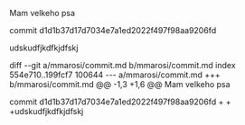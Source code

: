 Mam velkeho psa

commit d1d1b37d17d7034e7a1ed2022f497f98aa9206fd


udskudfjkdfkjdfskj

diff --git a/mmarosi/commit.md b/mmarosi/commit.md
index 554e710..199fcf7 100644
--- a/mmarosi/commit.md
+++ b/mmarosi/commit.md
@@ -1,3 +1,6 @@
 Mam velkeho psa
 
 commit d1d1b37d17d7034e7a1ed2022f497f98aa9206fd
+
+
+udskudfjkdfkjdfskj

